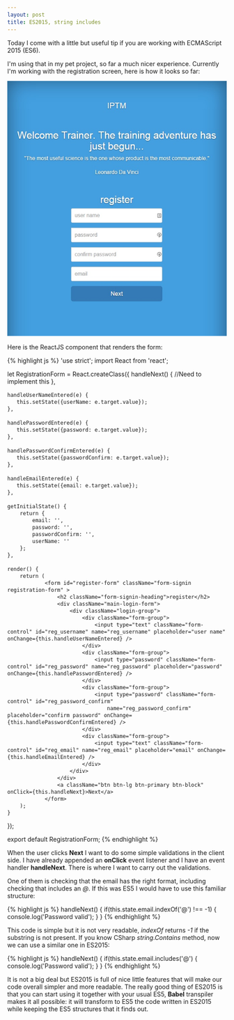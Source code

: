 ```yaml
---
layout: post
title: ES2015, string includes
---
```


Today I come with a little but useful tip if you are working with ECMAScript 2015 (ES6).

I'm using that in my pet project, so far a much nicer experience. Currently I'm working with the registration screen, here is how it looks so far:

![Image description](/images/registrationES6includes.jpg)

Here is the ReactJS component that renders the form:

{% highlight js %}
'use strict';
import React from 'react';

let RegistrationForm = React.createClass({
    handleNext() {
        //Need to implement this
    },    

    handleUserNameEntered(e) {
       this.setState({userName: e.target.value});
    },

    handlePasswordEntered(e) {
       this.setState({password: e.target.value});
    },

    handlePasswordConfirmEntered(e) {
       this.setState({passwordConfirm: e.target.value});
    },

    handleEmailEntered(e) {
       this.setState({email: e.target.value});
    },

    getInitialState() {
        return {
            email: '',
            password: '',
            passwordConfirm: '',
            userName: ''
        };
    },

    render() {
        return (                    
                <form id="register-form" className="form-signin registration-form" >
                    <h2 className="form-signin-heading">register</h2>
                    <div className="main-login-form">
                        <div className="login-group">
                            <div className="form-group">
                                <input type="text" className="form-control" id="reg_username" name="reg_username" placeholder="user name" onChange={this.handleUserNameEntered} />
                            </div>
                            <div className="form-group">
                                <input type="password" className="form-control" id="reg_password" name="reg_password" placeholder="password" onChange={this.handlePasswordEntered} />
                            </div>
                            <div className="form-group">
                                <input type="password" className="form-control" id="reg_password_confirm" 
                                    name="reg_password_confirm" placeholder="confirm password" onChange={this.handlePasswordConfirmEntered} />
                            </div>
                            <div className="form-group">
                                <input type="text" className="form-control" id="reg_email" name="reg_email" placeholder="email" onChange={this.handleEmailEntered} />
                            </div>
                        </div>
                    </div>
                    <a className="btn btn-lg btn-primary btn-block" onClick={this.handleNext}>Next</a>
                </form>
        );
    }
});

export default RegistrationForm;
{% endhighlight %}

When the user clicks **Next** I want to do some simple validations in the client side. I have already appended an **onClick** event listener and I have an event handler **handleNext**. There is where I want to carry out the validations.

One of them is checking that the email has the right format, including checking that includes an *@*.
If this was ES5 I would have to use this familiar structure:

{% highlight js %}
handleNext() {
	if(this.state.email.indexOf('@') !== -1) {
		console.log('Password valid');
	}
}
{% endhighlight %}

This code is simple but it is not very readable, *indexOf* returns *-1* if the substring is not present. If you know CSharp *string.Contains* method, now we can use a similar one in ES2015:

{% highlight js %}
handleNext() {
	if(this.state.email.includes('@') {
		console.log('Password valid');
	}
}
{% endhighlight %}

It is not a big deal but ES2015 is full of nice little features that will make our code overall simpler and more readable.
The really good thing of ES2015 is that you can start using it together with your usual ES5, **Babel** transpiler makes it all possible: it will transform to ES5 the code written in ES2015 while keeping the ES5 structures that it finds out.
